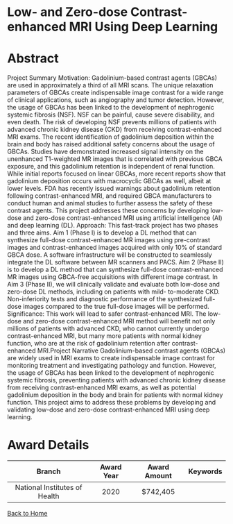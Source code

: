 
Low- and Zero-dose Contrast-enhanced MRI Using Deep Learning
============================================================

# Abstract


Project Summary
Motivation: Gadolinium-based contrast agents (GBCAs) are used in approximately a
third of all MRI scans. The unique relaxation parameters of GBCAs create indispensable
image contrast for a wide range of clinical applications, such as angiography and tumor
detection. However, the usage of GBCAs has been linked to the development of
nephrogenic systemic fibrosis (NSF). NSF can be painful, cause severe disability, and
even death. The risk of developing NSF prevents millions of patients with advanced
chronic kidney disease (CKD) from receiving contrast-enhanced MRI exams. The recent
identification of gadolinium deposition within the brain and body has raised additional
safety concerns about the usage of GBCAs. Studies have demonstrated increased signal
intensity on the unenhanced T1-weighted MR images that is correlated with previous
GBCA exposure, and this gadolinium retention is independent of renal function. While
initial reports focused on linear GBCAs, more recent reports show that gadolinium
deposition occurs with macrocyclic GBCAs as well, albeit at lower levels. FDA has
recently issued warnings about gadolinium retention following contrast-enhanced MRI,
and required GBCA manufacturers to conduct human and animal studies to further
assess the safety of these contrast agents. This project addresses these concerns by
developing low-dose and zero-dose contrast-enhanced MRI using artificial intelligence
(AI) and deep learning (DL).
Approach: This fast-track project has two phases and three aims. Aim 1 (Phase I) is to
develop a DL method that can synthesize full-dose contrast-enhanced MR images using
pre-contrast images and contrast-enhanced images acquired with only 10% of standard
GBCA dose. A software infrastructure will be constructed to seamlessly integrate the DL
software between MR scanners and PACS. Aim 2 (Phase II) is to develop a DL method
that can synthesize full-dose contrast-enhanced MR images using GBCA-free
acquisitions with different image contrast. In Aim 3 (Phase II), we will clinically validate
and evaluate both low-dose and zero-dose DL methods, including on patients with mild-
to-moderate CKD. Non-inferiority tests and diagnostic performance of the synthesized
full-dose images compared to the true full-dose images will be performed.
Significance: This work will lead to safer contrast-enhanced MRI. The low-dose and
zero-dose contrast-enhanced MRI method will benefit not only millions of patients with
advanced CKD, who cannot currently undergo contrast-enhanced MRI, but many more
patients with normal kidney function, who are at the risk of gadolinium retention after
contrast-enhanced MRI.Project Narrative
Gadolinium-based contrast agents (GBCAs) are widely used in MRI exams to create
indispensable image contrast for monitoring treatment and investigating pathology and
function. However, the usage of GBCAs has been linked to the development of
nephrogenic systemic fibrosis, preventing patients with advanced chronic kidney disease
from receiving contrast-enhanced MRI exams, as well as potential gadolinium deposition
in the body and brain for patients with normal kidney function. This project aims to address
these problems by developing and validating low-dose and zero-dose contrast-enhanced
MRI using deep learning.  

# Award Details

|Branch|Award Year|Award Amount|Keywords|
| :---: | :---: | :---: | :---: |
|National Institutes of Health|2020|$742,405||
  
  


[Back to Home](https://github.com/chrischow/dod_sbir_awards#2528)